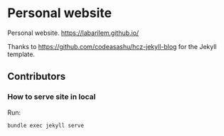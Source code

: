 # Personal website

Personal website. https://labarilem.github.io/

Thanks to https://github.com/codeasashu/hcz-jekyll-blog for the Jekyll template.

## Contributors

### How to serve site in local

Run:

```
bundle exec jekyll serve
```
